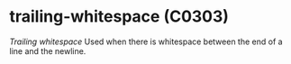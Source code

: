 # trailing-whitespace (C0303)
*Trailing whitespace* Used when there is whitespace between the end of a
line and the newline.

